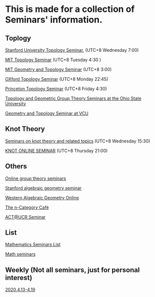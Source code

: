 #  This is made for a collection of Seminars' information.

## Toplogy
   [Stanford University Topology Seminar](https://mathematics.stanford.edu/events/topology), (UTC+8 Wednesday 7:00)
   
   [MIT Topology Seminar](https://math.mit.edu/topology/index.html) (UTC+8 Tuesday 4:30 )
   
   [MIT Geometry and Topology Seminar](https://sites.google.com/site/yupanduke/GTseminar) (UTC+8 3:00)
   
   [OXford Topology Seminar](https://www.maths.ox.ac.uk/events/list/700/all) (UTC+8 Monday 22:45)
   
   [Princeton Topology Seminar](https://www.math.princeton.edu/events/seminars/topology-seminar) (UTC+8 Friday 4:30)
   
   [Topology and Geometric Group Theory Seminars at the Ohio State University](https://sites.google.com/view/topoandggt)
   
   [Geometry and Topology Seminar at VCU](https://sites.google.com/vcu.edu/gtmp/home)
## Knot Theory
   [Seminars on knot theory and related topics](https://www.ktrt-seminars.com/) (UTC+8 Wednesday 15:30)
   
   [KNOT ONLINE SEMINAR](https://lrobert.perso.math.cnrs.fr/kos.html) (UTC+8 Thursday 21:00)
## Others
   [Online group theory seminars](https://nato.li/grouptheory)
   
   [Stanford algebraic geometry seminar](https://agstanford.com/2020/03/27/the-stanford-algebraic-geometry-seminar-online/)
   
   [Western Algebraic Geometry Online](https://sites.math.washington.edu/~jarod/wagon.html)
   
   [The n-Category Café](https://golem.ph.utexas.edu/category/)
   
   [ACT@UCR Seminar](https://sites.google.com/ucr.edu/actucr/)
## List 
   [Mathematics Seminars List](https://jaume.dedios.cat/math-seminars/)
   
   [Math seminars](https://mathseminars.org/)
   
## Weekly (Not all seminars, just for personal interest)
   [2020.4.13-4.19](https://github.com/JWMath/Seminars/blob/master/2020.4.13-4.19.md)
